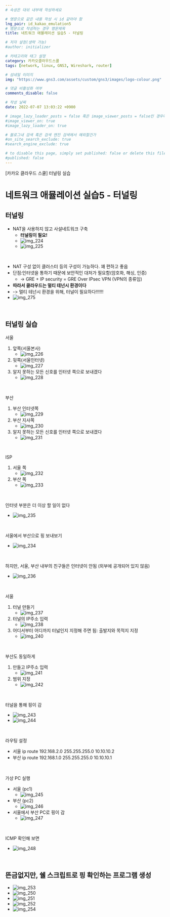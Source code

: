 ```yaml
---
# 속성은 대쉬 내부에 작성하세요

# 영문으로 같은 내용 작성 시 id 같아야 함
lng_pair: id_kakao_emulation5
# 영문으로 작성하는 경우 영문제목
title: 네트워크 애뮬레이션 실습5 - 터널링

# 저자 설정(생략 가능)
#author: initializer

# 카테고리와 태그 설정
category: 카카오클라우드스쿨
tags: [network, linux, GNS3, Wireshark, router]

# 섬네일 이미지
img: "https://www.gns3.com/assets/custom/gns3/images/logo-colour.png"

# 댓글 비활성화 여부
comments_disable: false

# 작성 날짜
date: 2022-07-07 13:03:22 +0900

# image_lazy_loader_posts = false 혹은 image_viewer_posts = false인 경우에만 사용하세요
#image_viewer_on: true
#image_lazy_loader_on: true

# 블로그내 검색 혹은 검색 엔진 검색에서 예외할건가
#on_site_search_exclude: true
#search_engine_exclude: true

# to disable this page, simply set published: false or delete this file
#published: false
---
```


<!-- outline-start -->

[카카오 클라우드 스쿨] 터널링 실습

<!-- outline-end -->




# 네트워크 애뮬레이션 실습5 - 터널링

## 터널링
* NAT을 사용하지 않고 사설네트워크 구축
  * **터널링이 필요!**
  * ![img_224](https://user-images.githubusercontent.com/104918800/178200042-535d68ce-4fe3-4bcf-9764-be89919034a9.png)
  * ![img_225](https://user-images.githubusercontent.com/104918800/178200045-f4b8b371-3d10-47c2-801a-69963b84b0c8.png)
<br>

* NAT 구성 없이 클러스터 등의 구성이 가능하다. 꽤 편하고 좋음
* 단점:인터넷을 통하기 때문에 보안적인 대처가 필요함(암호화, 해싱, 인증)
  * -> GRE + IP security = GRE Over IPsec VPN (VPN의 종류임)
* **따라서 클라우드는 멀티 테넌시 환경이다**
* -> 멀티 테넌시 환경을 위해, 터널이 필요하다!!!!!!
* ![img_275](https://user-images.githubusercontent.com/104918800/178200236-6ca28db5-ed62-4f39-88f4-4d504f055d3e.png)
<br>

## 터널링 실습

서울
1. 앞쪽(서울본사)
   * ![img_226](https://user-images.githubusercontent.com/104918800/178200047-d8c77562-b3db-4171-b58a-4f8d0a410953.png)
2. 뒷쪽(서울인터넷)
   * ![img_227](https://user-images.githubusercontent.com/104918800/178200051-485ec622-8342-451b-b046-cf96a3975922.png)
3. 알지 못하는 모든 신호를 인터넷 쪽으로 보내겠다
   * ![img_228](https://user-images.githubusercontent.com/104918800/178200053-057bb587-926a-43b8-a16c-1acd9cab3ca4.png)

<br>

부산
1. 부산 인터넷쪽
   * ![img_229](https://user-images.githubusercontent.com/104918800/178200055-de0a1d13-2c9d-4de0-ad8d-38b85bf2cb29.png)
2. 부산 지사쪽
   * ![img_230](https://user-images.githubusercontent.com/104918800/178200058-8f27327c-4d0c-433c-bf57-3b67dc47749c.png)
3. 알지 못하는 모든 신호를 인터넷 쪽으로 보내겠다
   * ![img_231](https://user-images.githubusercontent.com/104918800/178200059-f2f64d5d-85b0-4f19-ae59-59795303705f.png)

<br>

ISP
1. 서울 쪽
   * ![img_232](https://user-images.githubusercontent.com/104918800/178200061-d2370da3-c562-48c7-9c24-73a6cec88f57.png)
2. 부산 쪽
   * ![img_233](https://user-images.githubusercontent.com/104918800/178200062-142d71a2-2de9-4bee-b8f5-a8eeb9ee8488.png)

<br>

인터넷 부분은 더 이상 할 일이 없다
* ![img_235](https://user-images.githubusercontent.com/104918800/178200064-94e65c73-2db2-4472-98ba-581ea1539f5d.png)

<br>

서울에서 부산으로 핑 보내보기
* ![img_234](https://user-images.githubusercontent.com/104918800/178200063-7ebbb916-4312-46a2-8961-ce57073a5628.png)

<br>

하지만, 서울, 부산 내부의 친구들은 인터넷이 안됨
(외부에 공개되어 있지 않음)
* ![img_236](https://user-images.githubusercontent.com/104918800/178200067-b6994e12-9490-43fb-a87c-b8d637780601.png)

<br>

서울
1. 터널 만들기
   * ![img_237](https://user-images.githubusercontent.com/104918800/178200071-db49bbbf-d7d4-485c-9ff7-b8288ec17091.png)
2. 터널의 IP주소 입력
   * ![img_238](https://user-images.githubusercontent.com/104918800/178200072-5d6fc6fd-4145-4157-9400-38d06cd7ef3f.png)
3. 어디서부터 어디까지 터넗인지 지정해 주면 됨: 출발지와 목적지 지정
   * ![img_240](https://user-images.githubusercontent.com/104918800/178200075-6cd20748-ba3f-4967-a581-f5456c5e7302.png)

<br>

부산도 동일하게
1. 만들고 IP주소 입력
   * ![img_241](https://user-images.githubusercontent.com/104918800/178200077-61bb26ea-f6e3-40fe-b19c-ebdd1999b74d.png)
2. 범위 지정
   * ![img_242](https://user-images.githubusercontent.com/104918800/178200079-54d923ac-1b83-459a-b7b4-e68868799dd4.png)

<br>

터널을 통해 핑이 감
* ![img_243](https://user-images.githubusercontent.com/104918800/178200080-21bd004c-dbe3-4355-b1ab-49a890a18fc5.png)
* ![img_244](https://user-images.githubusercontent.com/104918800/178200084-90184b4e-e8dd-4154-9abf-6f50e308d8e9.png)

<br>

라우팅 설정
* 서울 ip route 192.168.2.0 255.255.255.0 10.10.10.2
* 부산 ip route 192.168.1.0 255.255.255.0 10.10.10.1

<br>

가상 PC 실행
* 서울 (pc1)
  * ![img_245](https://user-images.githubusercontent.com/104918800/178200086-c13d762b-c3c9-4238-a271-b8902e6a46c8.png)
* 부산 (pc2)
  * ![img_246](https://user-images.githubusercontent.com/104918800/178200088-87a2b923-b2fd-4ba7-810d-b0c396d00e06.png)
* 서울에서 부산 PC로 핑이 감
  * ![img_247](https://user-images.githubusercontent.com/104918800/178200089-0652b1ab-bbb3-4e8a-a5d9-fac7951edbc0.png)

<br>

ICMP 확인해 보면
* ![img_248](https://user-images.githubusercontent.com/104918800/178200092-75718650-3c0a-4ba8-bed5-6f27d51ba043.png)

<br>



## 뜬금없지만, 쉘 스크립트로 핑 확인하는 프로그램 생성
* ![img_253](https://user-images.githubusercontent.com/104918800/178200189-dd481769-4c57-4cb2-807e-93e5a8e386ea.png)
* ![img_250](https://user-images.githubusercontent.com/104918800/178199990-a41ebca1-0fea-4035-a0f5-1f3391a809a0.png)
* ![img_251](https://user-images.githubusercontent.com/104918800/178200183-0ba18025-d8ca-422f-b0b8-7f84df9a9371.png)
* ![img_252](https://user-images.githubusercontent.com/104918800/178200187-0dfd4b1f-54c8-411c-8987-bc46ffb65b81.png)
* ![img_254](https://user-images.githubusercontent.com/104918800/178200191-a084e30e-6a6b-4d27-b5d7-2005458288af.png)



